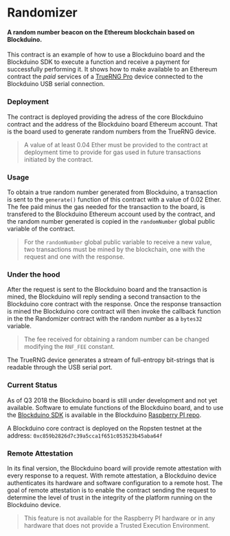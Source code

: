 # Randomizer
#### A random number beacon on the Ethereum blockchain based on Blockduino. 

This contract is an example of how to use a Blockduino board and the Blockduino SDK to execute a function and receive a payment for successfully performing it. It shows how to make available to an Ethereum contract the _paid_ services of a [TrueRNG Pro](http://ubld.it/products/truerngpro) device connected to the Blockduino USB serial connection.

### Deployment
The contract is deployed providing the adress of the core Blockduino contract and the address of the Blockduino board Ethereum account. That is the board used to generate random numbers from the TrueRNG device.
> A value of at least 0.04 Ether must be provided to the contract at deployment time to provide for gas used in future transactions initiated by the contract.

### Usage
To obtain a true random number generated from Blockduino, a transaction is sent to the `generate()` function of this contract with a value of 0.02 Ether. The fee paid minus the gas needed for the transaction to the board, is transfered to the Blockduino Ethereum account used by the contract, and the random number generated is copied in the `randomNumber` global public variable of the contract.
> For the `randomNumber` global public variable  to receive a new value, two transactions must be mined by the blockchain, one with the request and one with the response.
### Under the hood
After the request is sent to the Blockduino board and the transaction is mined, the Blockduino will reply sending a second transaction to the Blockduino core contract with the response. Once the response transaction is mined the Blockduino core contract will then invoke the callback function in the the Randomizer contract with the random number as a `bytes32` variable.

> The fee received for obtaining a random number can be changed modifying the `RNF_FEE` constant.

The TrueRNG device generates a stream of full-entropy bit-strings that is readable through the USB serial port. 

### Current Status
As of Q3 2018 the Blockduino board is still under development and not yet available. Software to emulate functions of the Blockduino board, and to use the [Blockduino SDK](https://github.com/Blockduino/Contracts) is available in the Blockduino [Raspberry PI repo](https://github.com/Blockduino/RaspberryPI).

A Blockduino core contract is deployed on the Ropsten testnet at the address:
`0xc859b2826d7c39a5cca1f651c053523b45aba64f`

### Remote Attestation
In its final version, the Blockduino board will provide remote attestation with every response to a request. With remote attestation, a Blockduino device authenticates its hardware and software configuration to a remote host. The goal of remote attestation is to enable the contract sending the request to determine the level of trust in the integrity of the platform running on the Blockduino device.

> This feature is not available for the Raspberry PI hardware or in any hardware that does not provide a Trusted Execution Environment.

